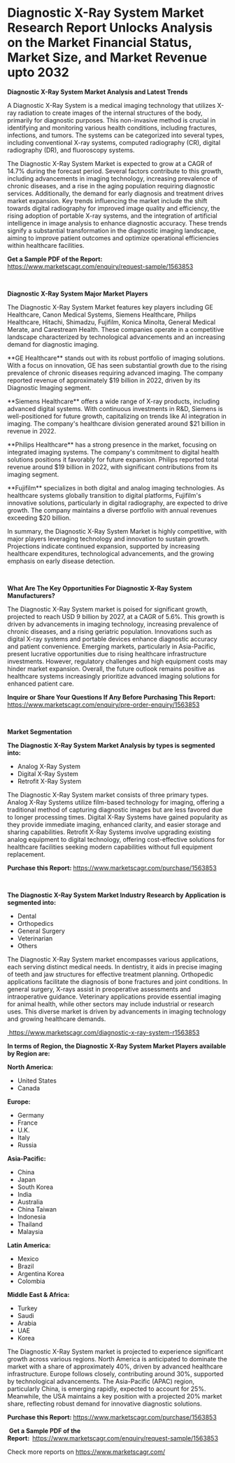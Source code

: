<p><h1>Diagnostic X-Ray System Market Research Report Unlocks Analysis on the Market Financial Status, Market Size, and Market Revenue upto 2032</h1></p><p><strong>Diagnostic X-Ray System Market Analysis and Latest Trends</strong></p>
<p><p>A Diagnostic X-Ray System is a medical imaging technology that utilizes X-ray radiation to create images of the internal structures of the body, primarily for diagnostic purposes. This non-invasive method is crucial in identifying and monitoring various health conditions, including fractures, infections, and tumors. The systems can be categorized into several types, including conventional X-ray systems, computed radiography (CR), digital radiography (DR), and fluoroscopy systems.</p><p>The Diagnostic X-Ray System Market is expected to grow at a CAGR of 14.7% during the forecast period. Several factors contribute to this growth, including advancements in imaging technology, increasing prevalence of chronic diseases, and a rise in the aging population requiring diagnostic services. Additionally, the demand for early diagnosis and treatment drives market expansion. Key trends influencing the market include the shift towards digital radiography for improved image quality and efficiency, the rising adoption of portable X-ray systems, and the integration of artificial intelligence in image analysis to enhance diagnostic accuracy. These trends signify a substantial transformation in the diagnostic imaging landscape, aiming to improve patient outcomes and optimize operational efficiencies within healthcare facilities.</p></p>
<p><strong>Get a Sample PDF of the Report:&nbsp;</strong> <a href="https://www.marketscagr.com/enquiry/request-sample/1563853?utm_campaign=2749&utm_medium=2&utm_source=Github&utm_content=ia&utm_term=03032025&utm_id=diagnostic-x-ray-system">https://www.marketscagr.com/enquiry/request-sample/1563853</a></p>
<p>&nbsp;</p>
<p><strong>Diagnostic X-Ray System Major Market Players</strong></p>
<p><p>The Diagnostic X-Ray System Market features key players including GE Healthcare, Canon Medical Systems, Siemens Healthcare, Philips Healthcare, Hitachi, Shimadzu, Fujifilm, Konica Minolta, General Medical Merate, and Carestream Health. These companies operate in a competitive landscape characterized by technological advancements and an increasing demand for diagnostic imaging.</p><p>**GE Healthcare** stands out with its robust portfolio of imaging solutions. With a focus on innovation, GE has seen substantial growth due to the rising prevalence of chronic diseases requiring advanced imaging. The company reported revenue of approximately $19 billion in 2022, driven by its Diagnostic Imaging segment.</p><p>**Siemens Healthcare** offers a wide range of X-ray products, including advanced digital systems. With continuous investments in R&D, Siemens is well-positioned for future growth, capitalizing on trends like AI integration in imaging. The company's healthcare division generated around $21 billion in revenue in 2022.</p><p>**Philips Healthcare** has a strong presence in the market, focusing on integrated imaging systems. The company's commitment to digital health solutions positions it favorably for future expansion. Philips reported total revenue around $19 billion in 2022, with significant contributions from its imaging segment.</p><p>**Fujifilm** specializes in both digital and analog imaging technologies. As healthcare systems globally transition to digital platforms, Fujifilm's innovative solutions, particularly in digital radiography, are expected to drive growth. The company maintains a diverse portfolio with annual revenues exceeding $20 billion.</p><p>In summary, the Diagnostic X-Ray System Market is highly competitive, with major players leveraging technology and innovation to sustain growth. Projections indicate continued expansion, supported by increasing healthcare expenditures, technological advancements, and the growing emphasis on early disease detection.</p></p>
<p>&nbsp;</p>
<p><strong>What Are The Key Opportunities For Diagnostic X-Ray System Manufacturers?</strong></p>
<p><p>The Diagnostic X-Ray System market is poised for significant growth, projected to reach USD 9 billion by 2027, at a CAGR of 5.6%. This growth is driven by advancements in imaging technology, increasing prevalence of chronic diseases, and a rising geriatric population. Innovations such as digital X-ray systems and portable devices enhance diagnostic accuracy and patient convenience. Emerging markets, particularly in Asia-Pacific, present lucrative opportunities due to rising healthcare infrastructure investments. However, regulatory challenges and high equipment costs may hinder market expansion. Overall, the future outlook remains positive as healthcare systems increasingly prioritize advanced imaging solutions for enhanced patient care.</p></p>
<p><strong>Inquire or Share Your Questions If Any Before Purchasing This Report:</strong> <a href="https://www.marketscagr.com/enquiry/pre-order-enquiry/1563853?utm_campaign=2749&utm_medium=2&utm_source=Github&utm_content=ia&utm_term=03032025&utm_id=diagnostic-x-ray-system">https://www.marketscagr.com/enquiry/pre-order-enquiry/1563853</a></p>
<p>&nbsp;</p>
<p><strong>Market Segmentation</strong></p>
<p><strong>The Diagnostic X-Ray System Market Analysis by types is segmented into:</strong></p>
<p><ul><li>Analog X-Ray System</li><li>Digital X-Ray System</li><li>Retrofit X-Ray System</li></ul></p>
<p><p>The Diagnostic X-Ray System market consists of three primary types. Analog X-Ray Systems utilize film-based technology for imaging, offering a traditional method of capturing diagnostic images but are less favored due to longer processing times. Digital X-Ray Systems have gained popularity as they provide immediate imaging, enhanced clarity, and easier storage and sharing capabilities. Retrofit X-Ray Systems involve upgrading existing analog equipment to digital technology, offering cost-effective solutions for healthcare facilities seeking modern capabilities without full equipment replacement.</p></p>
<p><strong>Purchase this Report:&nbsp;</strong><a href="https://www.marketscagr.com/purchase/1563853?utm_campaign=2749&utm_medium=2&utm_source=Github&utm_content=ia&utm_term=03032025&utm_id=diagnostic-x-ray-system">https://www.marketscagr.com/purchase/1563853</a></p>
<p>&nbsp;</p>
<p><strong>The Diagnostic X-Ray System Market Industry Research by Application is segmented into:</strong></p>
<p><ul><li>Dental</li><li>Orthopedics</li><li>General Surgery</li><li>Veterinarian</li><li>Others</li></ul></p>
<p><p>The Diagnostic X-Ray System market encompasses various applications, each serving distinct medical needs. In dentistry, it aids in precise imaging of teeth and jaw structures for effective treatment planning. Orthopedic applications facilitate the diagnosis of bone fractures and joint conditions. In general surgery, X-rays assist in preoperative assessments and intraoperative guidance. Veterinary applications provide essential imaging for animal health, while other sectors may include industrial or research uses. This diverse market is driven by advancements in imaging technology and growing healthcare demands.</p></p>
<p><a href="https://www.marketscagr.com/diagnostic-x-ray-system-r1563853?utm_campaign=2749&utm_medium=2&utm_source=Github&utm_content=ia&utm_term=03032025&utm_id=diagnostic-x-ray-system">&nbsp;https://www.marketscagr.com/diagnostic-x-ray-system-r1563853</a></p>
<p><strong>In terms of Region, the Diagnostic X-Ray System Market Players available by Region are:</strong></p>
<p>
    <p> <strong> North America: </strong>
        <ul>
            <li>United States</li>
            <li>Canada</li>
        </ul>
        </p> 
    <p> <strong> Europe: </strong>
        <ul>
            <li>Germany</li>
            <li>France</li>
            <li>U.K.</li>
            <li>Italy</li>
            <li>Russia</li>
        </ul>
        </p> 
    <p> <strong> Asia-Pacific: </strong>
        <ul>
            <li>China</li>
            <li>Japan</li>
            <li>South Korea</li>
            <li>India</li>
            <li>Australia</li>
            <li>China Taiwan</li>
            <li>Indonesia</li>
            <li>Thailand</li>
            <li>Malaysia</li>
        </ul>
        </p> 
    <p> <strong> Latin America: </strong>
        <ul>
            <li>Mexico</li>
            <li>Brazil</li>
            <li>Argentina Korea</li>
            <li>Colombia</li>
        </ul>
        </p> 
    <p> <strong> Middle East & Africa: </strong>
        <ul>
            <li>Turkey</li>
            <li>Saudi</li>
            <li>Arabia</li>
            <li>UAE</li>
            <li>Korea</li>
        </ul>
    </p>
    </p>
<p><p>The Diagnostic X-Ray System market is projected to experience significant growth across various regions. North America is anticipated to dominate the market with a share of approximately 40%, driven by advanced healthcare infrastructure. Europe follows closely, contributing around 30%, supported by technological advancements. The Asia-Pacific (APAC) region, particularly China, is emerging rapidly, expected to account for 25%. Meanwhile, the USA maintains a key position with a projected 20% market share, reflecting robust demand for innovative diagnostic solutions.</p></p>
<p><strong>Purchase this Report: </strong><a href="https://www.marketscagr.com/purchase/1563853?utm_campaign=2749&utm_medium=2&utm_source=Github&utm_content=ia&utm_term=03032025&utm_id=diagnostic-x-ray-system">https://www.marketscagr.com/purchase/1563853</a></p>
<p>&nbsp;<strong>Get a Sample PDF of the Report:&nbsp;&nbsp;</strong><a href="https://www.marketscagr.com/enquiry/request-sample/1563853?utm_campaign=2749&utm_medium=2&utm_source=Github&utm_content=ia&utm_term=03032025&utm_id=diagnostic-x-ray-system">https://www.marketscagr.com/enquiry/request-sample/1563853</a></p>
<p><strong></strong></p>
<p>Check more reports on <a href="https://www.marketscagr.com/?utm_campaign=2749&utm_medium=2&utm_source=Github&utm_content=ia&utm_term=03032025&utm_id=diagnostic-x-ray-system">https://www.marketscagr.com/</a></p>